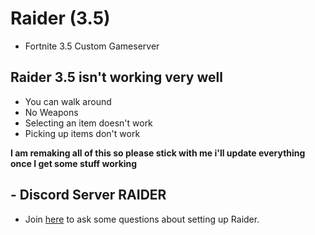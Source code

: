 # Raider (3.5)

- Fortnite 3.5 Custom Gameserver

## Raider 3.5 isn't working very well
- You can walk around
- No Weapons
- Selecting an item doesn't work
- Picking up items don't work

**I am remaking all of this so please stick with me i'll update everything once I get some stuff working**

## - Discord Server RAIDER

- Join [here](https://discord.gg/nCSFHtRMUs) to ask some questions about setting up Raider.
